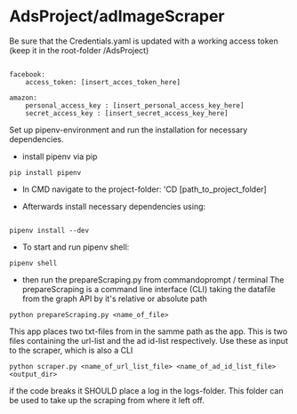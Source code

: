 # AdsProject/adImageScraper

Be sure that the Credentials.yaml is updated with a working access token (keep it in the root-folder /AdsProject)
```

facebook:
    access_token: [insert_acces_token_here]
    
amazon:
    personal_access_key : [insert_personal_access_key_here]
    secret_access_key : [insert_secret_access_key_here]

```



Set up pipenv-environment and run the installation for necessary dependencies.
- install pipenv via pip

```
pip install pipenv
```

- In CMD navigate to the project-folder: 'CD [path_to_project_folder]


- Afterwards install necessary dependencies using:

```

pipenv install --dev

```
- To start and run  pipenv shell:

```
pipenv shell
```

- then run the prepareScraping.py from commandoprompt / terminal
The prepareScraping is a command line interface (CLI) taking the datafile from the graph API by it's relative or absolute path

```
python prepareScraping.py <name_of_file>
```

This app places two txt-files from in the samme path as the app. This is two files containing the url-list and the ad id-list respectively.
Use these as input to the scraper, which is also a CLI

```
python scraper.py <name_of_url_list_file> <name_of_ad_id_list_file> <output_dir>
```

if the code breaks it SHOULD place a log in the logs-folder.
This folder can be used to take up the scraping from where it left off.